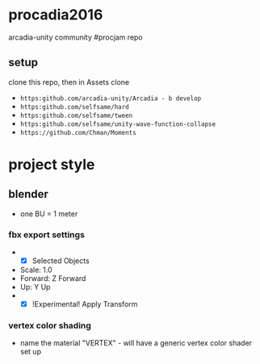 # procadia2016
arcadia-unity community #procjam repo

## setup
clone this repo, then in Assets clone 
* `https:github.com/arcadia-unity/Arcadia - b develop`
* `https:github.com/selfsame/hard`
* `https:github.com/selfsame/tween`
* `https:github.com/selfsame/unity-wave-function-collapse`
* `https://github.com/Chman/Moments`

# project style

## blender

* one BU = 1 meter

### fbx export settings

* - [x] Selected Objects
* Scale: 1.0
* Forward: Z Forward
* Up: Y Up
* - [x] !Experimental! Apply Transform

### vertex color shading

* name the material "VERTEX" - will have a generic vertex color shader set up
